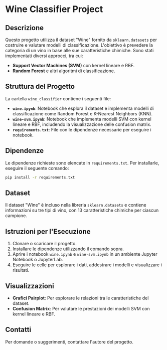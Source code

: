 # Wine Classifier Project

## Descrizione
Questo progetto utilizza il dataset "Wine" fornito da `sklearn.datasets` per costruire e valutare modelli di classificazione. L'obiettivo è prevedere la categoria di un vino in base alle sue caratteristiche chimiche. Sono stati implementati diversi approcci, tra cui:

- **Support Vector Machines (SVM)** con kernel lineare e RBF.
- **Random Forest** e altri algoritmi di classificazione.

## Struttura del Progetto

La cartella `wine_classifier` contiene i seguenti file:

- **`wine.ipynb`**: Notebook che esplora il dataset e implementa modelli di classificazione come Random Forest e K-Nearest Neighbors (KNN).
- **`wine-svm.ipynb`**: Notebook che implementa modelli SVM con kernel lineare e RBF, includendo la visualizzazione delle confusion matrix.
- **`requirements.txt`**: File con le dipendenze necessarie per eseguire i notebook.

## Dipendenze

Le dipendenze richieste sono elencate in `requirements.txt`. Per installarle, eseguire il seguente comando:

```bash
pip install -r requirements.txt
```

## Dataset

Il dataset "Wine" è incluso nella libreria `sklearn.datasets` e contiene informazioni su tre tipi di vino, con 13 caratteristiche chimiche per ciascun campione.

## Istruzioni per l'Esecuzione

1. Clonare o scaricare il progetto.
2. Installare le dipendenze utilizzando il comando sopra.
3. Aprire i notebook `wine.ipynb` e `wine-svm.ipynb` in un ambiente Jupyter Notebook o JupyterLab.
4. Eseguire le celle per esplorare i dati, addestrare i modelli e visualizzare i risultati.

## Visualizzazioni

- **Grafici Pairplot**: Per esplorare le relazioni tra le caratteristiche del dataset.
- **Confusion Matrix**: Per valutare le prestazioni dei modelli SVM con kernel lineare e RBF.

## Contatti
Per domande o suggerimenti, contattare l'autore del progetto.
